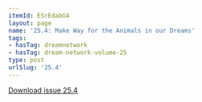 ```yaml
---
itemId: ESrEdabG4
layout: page
name: '25.4: Make Way for the Animals in our Dreams'
tags:
- hasTag: dreamnetwork
- hasTag: dream-network-volume-25
type: post
urlSlug: '25.4'
---
```

<a href="../files/pdfs/Volume_25/25.4_animals.pdf" download="">Download issue 25.4</a>